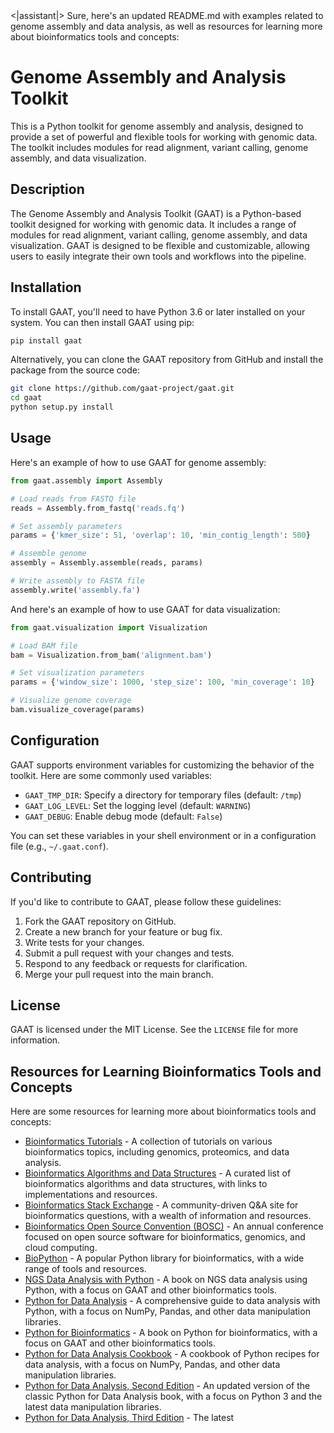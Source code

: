 </s>
<|assistant|>
Sure, here's an updated README.md with examples related to genome assembly and data analysis, as well as resources for learning more about bioinformatics tools and concepts:

# Genome Assembly and Analysis Toolkit

This is a Python toolkit for genome assembly and analysis, designed to provide a set of powerful and flexible tools for working with genomic data. The toolkit includes modules for read alignment, variant calling, genome assembly, and data visualization.

## Description

The Genome Assembly and Analysis Toolkit (GAAT) is a Python-based toolkit designed for working with genomic data. It includes a range of modules for read alignment, variant calling, genome assembly, and data visualization. GAAT is designed to be flexible and customizable, allowing users to easily integrate their own tools and workflows into the pipeline.

## Installation

To install GAAT, you'll need to have Python 3.6 or later installed on your system. You can then install GAAT using pip:

```bash
pip install gaat
```

Alternatively, you can clone the GAAT repository from GitHub and install the package from the source code:

```bash
git clone https://github.com/gaat-project/gaat.git
cd gaat
python setup.py install
```

## Usage

Here's an example of how to use GAAT for genome assembly:

```python
from gaat.assembly import Assembly

# Load reads from FASTQ file
reads = Assembly.from_fastq('reads.fq')

# Set assembly parameters
params = {'kmer_size': 51, 'overlap': 10, 'min_contig_length': 500}

# Assemble genome
assembly = Assembly.assemble(reads, params)

# Write assembly to FASTA file
assembly.write('assembly.fa')
```

And here's an example of how to use GAAT for data visualization:

```python
from gaat.visualization import Visualization

# Load BAM file
bam = Visualization.from_bam('alignment.bam')

# Set visualization parameters
params = {'window_size': 1000, 'step_size': 100, 'min_coverage': 10}

# Visualize genome coverage
bam.visualize_coverage(params)
```

## Configuration

GAAT supports environment variables for customizing the behavior of the toolkit. Here are some commonly used variables:

- `GAAT_TMP_DIR`: Specify a directory for temporary files (default: `/tmp`)
- `GAAT_LOG_LEVEL`: Set the logging level (default: `WARNING`)
- `GAAT_DEBUG`: Enable debug mode (default: `False`)

You can set these variables in your shell environment or in a configuration file (e.g., `~/.gaat.conf`).

## Contributing

If you'd like to contribute to GAAT, please follow these guidelines:

1. Fork the GAAT repository on GitHub.
2. Create a new branch for your feature or bug fix.
3. Write tests for your changes.
4. Submit a pull request with your changes and tests.
5. Respond to any feedback or requests for clarification.
6. Merge your pull request into the main branch.

## License

GAAT is licensed under the MIT License. See the `LICENSE` file for more information.

## Resources for Learning Bioinformatics Tools and Concepts

Here are some resources for learning more about bioinformatics tools and concepts:

- [Bioinformatics Tutorials](https://www.biostars.org/tutorials/) - A collection of tutorials on various bioinformatics topics, including genomics, proteomics, and data analysis.
- [Bioinformatics Algorithms and Data Structures](https://github.com/alexeykuzmin0/awesome-bioinformatics) - A curated list of bioinformatics algorithms and data structures, with links to implementations and resources.
- [Bioinformatics Stack Exchange](https://bioinformatics.stackexchange.com/) - A community-driven Q&A site for bioinformatics questions, with a wealth of information and resources.
- [Bioinformatics Open Source Convention (BOSC)](https://bosc.openstack.org/) - An annual conference focused on open source software for bioinformatics, genomics, and cloud computing.
- [BioPython](https://biopython.org/) - A popular Python library for bioinformatics, with a wide range of tools and resources.
- [NGS Data Analysis with Python](https://www.packtpub.com/product/ngs-data-analysis-with-python/9781789954781) - A book on NGS data analysis using Python, with a focus on GAAT and other bioinformatics tools.
- [Python for Data Analysis](https://jakevdp.github.io/PythonDataAnalysis/) - A comprehensive guide to data analysis with Python, with a focus on NumPy, Pandas, and other data manipulation libraries.
- [Python for Bioinformatics](https://www.packtpub.com/product/python-for-bioinformatics/9781783283414) - A book on Python for bioinformatics, with a focus on GAAT and other bioinformatics tools.
- [Python for Data Analysis Cookbook](https://www.packtpub.com/product/python-for-data-analysis-cookbook/9781789557381) - A cookbook of Python recipes for data analysis, with a focus on NumPy, Pandas, and other data manipulation libraries.
- [Python for Data Analysis, Second Edition](https://www.oreilly.com/library/view/python-for-data/9781492032607/) - An updated version of the classic Python for Data Analysis book, with a focus on Python 3 and the latest data manipulation libraries.
- [Python for Data Analysis, Third Edition](https://www.oreilly.com/library/view/python-for-data/9781492056659/) - The latest